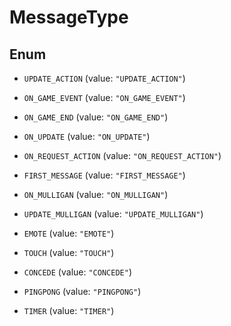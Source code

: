 
# MessageType

## Enum


* `UPDATE_ACTION` (value: `"UPDATE_ACTION"`)

* `ON_GAME_EVENT` (value: `"ON_GAME_EVENT"`)

* `ON_GAME_END` (value: `"ON_GAME_END"`)

* `ON_UPDATE` (value: `"ON_UPDATE"`)

* `ON_REQUEST_ACTION` (value: `"ON_REQUEST_ACTION"`)

* `FIRST_MESSAGE` (value: `"FIRST_MESSAGE"`)

* `ON_MULLIGAN` (value: `"ON_MULLIGAN"`)

* `UPDATE_MULLIGAN` (value: `"UPDATE_MULLIGAN"`)

* `EMOTE` (value: `"EMOTE"`)

* `TOUCH` (value: `"TOUCH"`)

* `CONCEDE` (value: `"CONCEDE"`)

* `PINGPONG` (value: `"PINGPONG"`)

* `TIMER` (value: `"TIMER"`)



